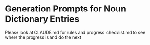 # Generation Prompts for Noun Dictionary Entries
Please look at CLAUDE.md for rules and progress_checklist.md to see where the progress is and do the next
